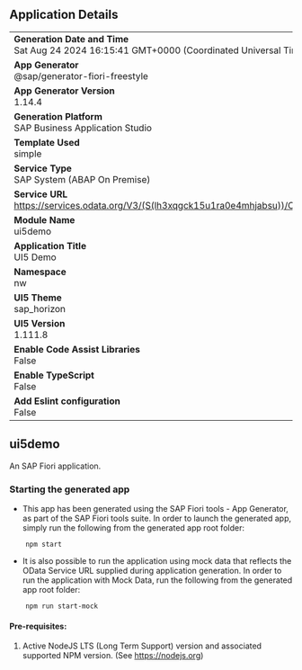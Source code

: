 ## Application Details
|               |
| ------------- |
|**Generation Date and Time**<br>Sat Aug 24 2024 16:15:41 GMT+0000 (Coordinated Universal Time)|
|**App Generator**<br>@sap/generator-fiori-freestyle|
|**App Generator Version**<br>1.14.4|
|**Generation Platform**<br>SAP Business Application Studio|
|**Template Used**<br>simple|
|**Service Type**<br>SAP System (ABAP On Premise)|
|**Service URL**<br>https://services.odata.org/V3/(S(lh3xqgck15u1ra0e4mhjabsu))/OData/OData.svc/|
|**Module Name**<br>ui5demo|
|**Application Title**<br>UI5 Demo|
|**Namespace**<br>nw|
|**UI5 Theme**<br>sap_horizon|
|**UI5 Version**<br>1.111.8|
|**Enable Code Assist Libraries**<br>False|
|**Enable TypeScript**<br>False|
|**Add Eslint configuration**<br>False|

## ui5demo

An SAP Fiori application.

### Starting the generated app

-   This app has been generated using the SAP Fiori tools - App Generator, as part of the SAP Fiori tools suite.  In order to launch the generated app, simply run the following from the generated app root folder:

```
    npm start
```

- It is also possible to run the application using mock data that reflects the OData Service URL supplied during application generation.  In order to run the application with Mock Data, run the following from the generated app root folder:

```
    npm run start-mock
```

#### Pre-requisites:

1. Active NodeJS LTS (Long Term Support) version and associated supported NPM version.  (See https://nodejs.org)



